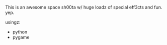 This is an awesome space sh00ta w/ huge loadz of special eff3cts and fun. yep.

usingz:
- python
- pygame
